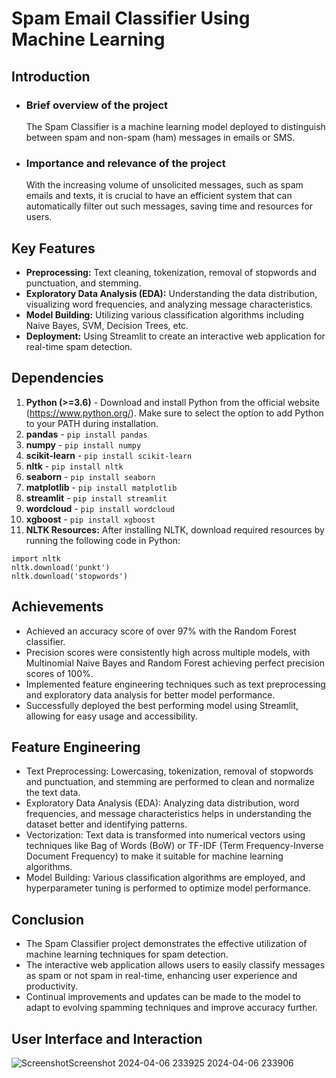 # Spam Email Classifier Using Machine Learning
## Introduction
+ ### Brief overview of the project
  The Spam Classifier is a machine learning model deployed to distinguish between spam and non-spam (ham) messages in emails or SMS.
+ ### Importance and relevance of the project
  With the increasing volume of unsolicited messages, such as spam emails and texts, it is crucial to have an efficient system that can automatically filter out such messages, saving time and resources for users.
## Key Features
+ **Preprocessing:** Text cleaning, tokenization, removal of stopwords and punctuation, and stemming.
+ **Exploratory Data Analysis (EDA):** Understanding the data distribution, visualizing word frequencies, and analyzing message characteristics.
+ **Model Building:** Utilizing various classification algorithms including Naive Bayes, SVM, Decision Trees, etc.
+ **Deployment:** Using Streamlit to create an interactive web application for real-time spam detection.
## Dependencies

1. **Python (>=3.6)** - Download and install Python from the official website (https://www.python.org/). Make sure to select the option to add Python to your PATH during installation.
2. **pandas** - `pip install pandas`
3. **numpy** - `pip install numpy`
4. **scikit-learn** - `pip install scikit-learn`
5. **nltk** - `pip install nltk`
6. **seaborn** - `pip install seaborn`
7. **matplotlib** - `pip install matplotlib`
8. **streamlit** - `pip install streamlit`
9. **wordcloud** - `pip install wordcloud`
10. **xgboost** - `pip install xgboost`
11. **NLTK Resources:** After installing NLTK, download required resources by running the following code in Python:
```
import nltk
nltk.download('punkt')
nltk.download('stopwords') 
```
## Achievements
+ Achieved an accuracy score of over 97% with the Random Forest classifier.
+ Precision scores were consistently high across multiple models, with Multinomial Naive Bayes and Random Forest achieving perfect precision scores of 100%.
+ Implemented feature engineering techniques such as text preprocessing and exploratory data analysis for better model performance.
+ Successfully deployed the best performing model using Streamlit, allowing for easy usage and accessibility.

## Feature Engineering
+ Text Preprocessing: Lowercasing, tokenization, removal of stopwords and punctuation, and stemming are performed to clean and normalize the text data.
+ Exploratory Data Analysis (EDA): Analyzing data distribution, word frequencies, and message characteristics helps in understanding the dataset better and identifying patterns.
+ Vectorization: Text data is transformed into numerical vectors using techniques like Bag of Words (BoW) or TF-IDF (Term Frequency-Inverse Document Frequency) to make it suitable for machine learning algorithms.
+ Model Building: Various classification algorithms are employed, and hyperparameter tuning is performed to optimize model performance.
## Conclusion
+ The Spam Classifier project demonstrates the effective utilization of machine learning techniques for spam detection.
+ The interactive web application allows users to easily classify messages as spam or not spam in real-time, enhancing user experience and productivity.
+ Continual improvements and updates can be made to the model to adapt to evolving spamming techniques and improve accuracy further.

## User Interface and Interaction
![Screenshot![Screenshot 2024-04-06 233925](https://github.com/CipJusCodin/Spam-Email-Classifier-ML/assets/112339466/fd1f8842-67e1-4750-87fa-796167afd011)
 2024-04-06 233906](https://github.com/CipJusCodin/Spam-Email-Classifier-ML/assets/112339466/584c8d3c-b805-438a-bbc0-1de86260f8ec)

